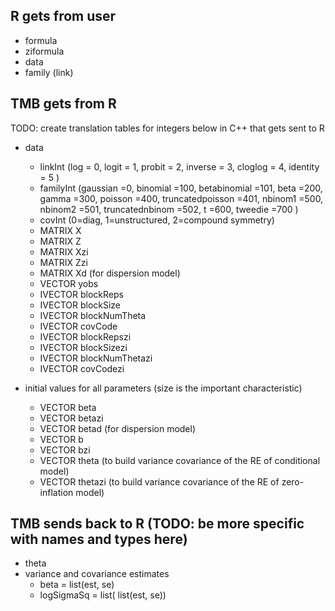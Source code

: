 R gets from user 
--------------
* formula
* ziformula
* data
* family (link)

TMB gets from R
--------------
TODO: create translation tables for integers below in C++ that gets sent to R

* data
	* linkInt (log        = 0,
	           logit      = 1,
	           probit     = 2,
	           inverse    = 3,
	           cloglog    = 4,
	           identity   = 5 )
	* familyInt (gaussian           =0,
	             binomial           =100,
	             betabinomial       =101,
	             beta               =200,
	             gamma              =300,
	             poisson            =400,
	             truncatedpoisson   =401,
	             nbinom1            =500, 
	             nbinom2            =501, 
	             truncatednbinom    =502,
	             t                  =600,
	             tweedie            =700 )
	* covInt (0=diag, 1=unstructured, 2=compound symmetry)
	* MATRIX X
	* MATRIX Z
	* MATRIX Xzi
	* MATRIX Zzi
	* MATRIX Xd (for dispersion model)
	* VECTOR yobs
	* IVECTOR blockReps
	* IVECTOR blockSize
	* IVECTOR blockNumTheta
	* IVECTOR covCode
	* IVECTOR blockRepszi
	* IVECTOR blockSizezi
	* IVECTOR blockNumThetazi
	* IVECTOR covCodezi
	
* initial values for all parameters (size is the important characteristic)
	* VECTOR beta
	* VECTOR betazi
	* VECTOR betad (for dispersion model)
	* VECTOR b
	* VECTOR bzi
	* VECTOR theta (to build variance covariance of the RE of conditional model)
	* VECTOR thetazi (to build variance covariance of the RE of zero-inflation model)

TMB sends back to R (TODO: be more specific with names and types here)
------------------
* theta
* variance and covariance estimates
	* beta = list(est, se)
	* logSigmaSq = list( list(est, se))
	